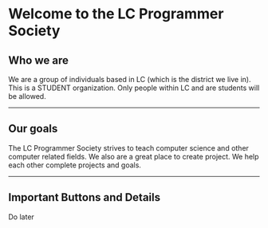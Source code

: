 # Welcome to the LC Programmer Society
## Who we are

We are a group of individuals based in LC (which is the district we live in). This is a STUDENT organization. Only people within LC and are students will be allowed.

---
## Our goals 

The LC Programmer Society strives to teach computer science and other computer related fields. We also are a great place to create project. We help each other complete projects and goals.

---

## Important Buttons and Details

Do later
